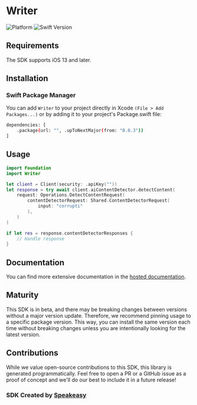 # Writer

![Platform](https://img.shields.io/badge/Platform-iOS-lightgray)
![Swift Version](https://img.shields.io/badge/Swift-5.6-orange.svg)



## Requirements

The SDK supports iOS 13 and later.

<!-- Start SDK Installation -->
## Installation

### Swift Package Manager

You can add `Writer` to your project directly in Xcode `(File > Add Packages...)` or by adding it to your project's Package.swift file:

```bash
dependencies: [
    .package(url: "", .upToNextMajor(from: "0.0.3"))
]
```

<!-- End SDK Installation -->

## Usage

<!-- Start SDK Example Usage -->
```swift
import Foundation
import Writer

let client = Client(security: .apiKey(""))
let response = try await client.aiContentDetector.detectContent(
    request: Operations.DetectContentRequest(
        contentDetectorRequest: Shared.ContentDetectorRequest(
            input: "corrupti"
        ), 
    )
)

if let res = response.contentDetectorResponses {
    // Handle response
}

```
<!-- End SDK Example Usage -->

## Documentation

You can find more extensive documentation in the [hosted documentation](https://writerai.github.io/writer-client-sdk-swift/documentation/writer).

## Maturity

This SDK is in beta, and there may be breaking changes between versions without a major version update. Therefore, we recommend pinning usage
to a specific package version. This way, you can install the same version each time without breaking changes unless you are intentionally
looking for the latest version.

## Contributions

While we value open-source contributions to this SDK, this library is generated programmatically.
Feel free to open a PR or a GitHub issue as a proof of concept and we'll do our best to include it in a future release!

### SDK Created by [Speakeasy](https://docs.speakeasyapi.dev/docs/using-speakeasy/client-sdks)
